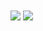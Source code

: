 <img align="center" src="https://github-readme-stats.vercel.app/api?username=haohaoqian&show_icons=true&icon_color=CE1D2D&text_color=718096&bg_color=ffffff&hide_title=true" />
<img align="center" src="https://github-readme-stats.vercel.app/api/top-langs/?username=haoqhaoqian&layout=compact" />

